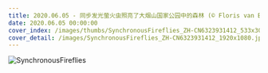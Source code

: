 ```yaml
---
title: 2020.06.05 - 同步发光萤火虫照亮了大烟山国家公园中的森林 (© Floris van Breugel/Minden Pictures)
date: 2020.06.05 00:00:00
cover_index: /images/thumbs/SynchronousFireflies_ZH-CN6323931412_533x300.jpg
cover_detail: /images/SynchronousFireflies_ZH-CN6323931412_1920x1080.jpg
---
```


![SynchronousFireflies](/images/SynchronousFireflies_ZH-CN6323931412_1920x1080.jpg)
